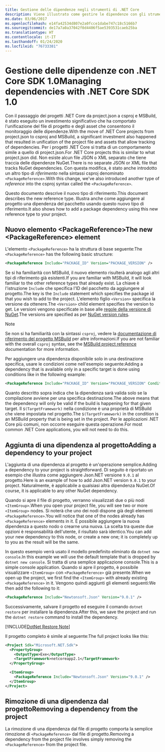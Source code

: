 ```yaml
---
title: Gestione delle dipendenze negli strumenti di .NET Core
description: Viene illustrato come gestire le dipendenze con gli strumenti di .NET Core.
ms.date: 03/06/2017
ms.openlocfilehash: e14fa42534d807e2a0fcce1dabe747c18c5166b7
ms.sourcegitcommit: de17a7a0a37042f0d4406f5ae5393531caeb25ba
ms.translationtype: HT
ms.contentlocale: it-IT
ms.lasthandoff: 01/24/2020
ms.locfileid: "76733381"
---
```

# <a name="managing-dependencies-with-net-core-sdk-10"></a><span data-ttu-id="33d4e-103">Gestione delle dipendenze con .NET Core SDK 1.0</span><span class="sxs-lookup"><span data-stu-id="33d4e-103">Managing dependencies with .NET Core SDK 1.0</span></span>

<span data-ttu-id="33d4e-104">Con il passaggio dei progetti .NET Core da project.json a csproj e MSBuild, è stato eseguito un investimento significativo che ha comportato l'unificazione del file di progetto e degli asset che consentono il monitoraggio delle dipendenze.</span><span class="sxs-lookup"><span data-stu-id="33d4e-104">With the move of .NET Core projects from project.json to csproj and MSBuild, a significant investment also happened that resulted in unification of the project file and assets that allow tracking of dependencies.</span></span> <span data-ttu-id="33d4e-105">Per i progetti .NET Core si tratta di un comportamento simile a quello di project.json.</span><span class="sxs-lookup"><span data-stu-id="33d4e-105">For .NET Core projects this is similar to what project.json did.</span></span> <span data-ttu-id="33d4e-106">Non esiste alcun file JSON o XML separato che tiene traccia delle dipendenze NuGet.</span><span class="sxs-lookup"><span data-stu-id="33d4e-106">There is no separate JSON or XML file that tracks NuGet dependencies.</span></span> <span data-ttu-id="33d4e-107">Con questa modifica, è stato anche introdotto un altro tipo di *riferimento* nella sintassi csproj denominato `<PackageReference>`.</span><span class="sxs-lookup"><span data-stu-id="33d4e-107">With this change, we've also introduced another type of *reference* into the csproj syntax called the `<PackageReference>`.</span></span> 

<span data-ttu-id="33d4e-108">Questo documento descrive il nuovo tipo di riferimento.</span><span class="sxs-lookup"><span data-stu-id="33d4e-108">This document describes the new reference type.</span></span> <span data-ttu-id="33d4e-109">Illustra anche come aggiungere al progetto una dipendenza del pacchetto usando questo nuovo tipo di riferimento.</span><span class="sxs-lookup"><span data-stu-id="33d4e-109">It also shows how to add a package dependency using this new reference type to your project.</span></span> 

## <a name="the-new-packagereference-element"></a><span data-ttu-id="33d4e-110">Nuovo elemento \<PackageReference></span><span class="sxs-lookup"><span data-stu-id="33d4e-110">The new \<PackageReference> element</span></span>
<span data-ttu-id="33d4e-111">L'elemento `<PackageReference>` ha la struttura di base seguente:</span><span class="sxs-lookup"><span data-stu-id="33d4e-111">The `<PackageReference>` has the following basic structure:</span></span>

```xml
<PackageReference Include="PACKAGE_ID" Version="PACKAGE_VERSION" />
```

<span data-ttu-id="33d4e-112">Se si ha familiarità con MSBuild, il nuovo elemento risulterà analogo agli altri tipi di riferimento già esistenti.</span><span class="sxs-lookup"><span data-stu-id="33d4e-112">If you are familiar with MSBuild, it will look familiar to the other reference types that already exist.</span></span> <span data-ttu-id="33d4e-113">La chiave è l'istruzione `Include` che specifica l'ID del pacchetto da aggiungere al progetto.</span><span class="sxs-lookup"><span data-stu-id="33d4e-113">The key is the `Include` statement which specifies the package id that you wish to add to the project.</span></span> <span data-ttu-id="33d4e-114">L'elemento figlio `<Version>` specifica la versione da ottenere.</span><span class="sxs-lookup"><span data-stu-id="33d4e-114">The `<Version>` child element specifies the version to get.</span></span> <span data-ttu-id="33d4e-115">Le versioni vengono specificate in base alle [regole della versione di NuGet](/nuget/create-packages/dependency-versions#version-ranges).</span><span class="sxs-lookup"><span data-stu-id="33d4e-115">The versions are specified as per [NuGet version rules](/nuget/create-packages/dependency-versions#version-ranges).</span></span>

> [!NOTE]
> <span data-ttu-id="33d4e-116">Se non si ha familiarità con la sintassi `csproj`, vedere la [documentazione di riferimento del progetto MSBuild](/visualstudio/msbuild/msbuild-project-file-schema-reference) per altre informazioni.</span><span class="sxs-lookup"><span data-stu-id="33d4e-116">If you are not familiar with the overall `csproj` syntax, see the [MSBuild project reference](/visualstudio/msbuild/msbuild-project-file-schema-reference) documentation for more information.</span></span>  

<span data-ttu-id="33d4e-117">Per aggiungere una dipendenza disponibile solo in una destinazione specifica, usare le condizioni come nell'esempio seguente:</span><span class="sxs-lookup"><span data-stu-id="33d4e-117">Adding a dependency that is available only in a specific target is done using conditions like in the following example:</span></span>

```xml
<PackageReference Include="PACKAGE_ID" Version="PACKAGE_VERSION" Condition="'$(TargetFramework)' == 'netcoreapp2.1'" />
```

<span data-ttu-id="33d4e-118">Quanto descritto sopra indica che la dipendenza sarà valida solo se la compilazione avviene per una specifica destinazione.</span><span class="sxs-lookup"><span data-stu-id="33d4e-118">The above means that the dependency will only be valid if the build is happening for that given target.</span></span> <span data-ttu-id="33d4e-119">Il `$(TargetFramework)` nella condizione è una proprietà di MSBuild che viene impostata nel progetto.</span><span class="sxs-lookup"><span data-stu-id="33d4e-119">The `$(TargetFramework)` in the condition is an MSBuild property that is being set in the project.</span></span> <span data-ttu-id="33d4e-120">Per le applicazioni .NET Core più comuni, non occorre eseguire questa operazione.</span><span class="sxs-lookup"><span data-stu-id="33d4e-120">For most common .NET Core applications, you will not need to do this.</span></span> 

## <a name="adding-a-dependency-to-your-project"></a><span data-ttu-id="33d4e-121">Aggiunta di una dipendenza al progetto</span><span class="sxs-lookup"><span data-stu-id="33d4e-121">Adding a dependency to your project</span></span>
<span data-ttu-id="33d4e-122">L'aggiunta di una dipendenza al progetto è un'operazione semplice.</span><span class="sxs-lookup"><span data-stu-id="33d4e-122">Adding a dependency to your project is straightforward.</span></span> <span data-ttu-id="33d4e-123">Di seguito è riportato un esempio che illustra come aggiungere Json.NET versione `9.0.1` al progetto.</span><span class="sxs-lookup"><span data-stu-id="33d4e-123">Here is an example of how to add Json.NET version `9.0.1` to your project.</span></span> <span data-ttu-id="33d4e-124">Naturalmente, è applicabile a qualsiasi altra dipendenza NuGet.</span><span class="sxs-lookup"><span data-stu-id="33d4e-124">Of course, it is applicable to any other NuGet dependency.</span></span> 

<span data-ttu-id="33d4e-125">Quando si apre il file di progetto, verranno visualizzati due o più nodi `<ItemGroup>`.</span><span class="sxs-lookup"><span data-stu-id="33d4e-125">When you open your project file, you will see two or more `<ItemGroup>` nodes.</span></span> <span data-ttu-id="33d4e-126">Si noterà che uno dei nodi dispone già degli elementi `<PackageReference>`.</span><span class="sxs-lookup"><span data-stu-id="33d4e-126">You will notice that one of the nodes already has `<PackageReference>` elements in it.</span></span> <span data-ttu-id="33d4e-127">È possibile aggiungere la nuova dipendenza a questo nodo o crearne una nuova. La scelta tra queste due opzioni è responsabilità dell'utente, il risultato sarà identico.</span><span class="sxs-lookup"><span data-stu-id="33d4e-127">You can add your new dependency to this node, or create a new one; it is completely up to you as the result will be the same.</span></span> 

<span data-ttu-id="33d4e-128">In questo esempio verrà usato il modello predefinito eliminato da `dotnet new console`.</span><span class="sxs-lookup"><span data-stu-id="33d4e-128">In this example we will use the default template that is dropped by `dotnet new console`.</span></span> <span data-ttu-id="33d4e-129">Si tratta di una semplice applicazione console.</span><span class="sxs-lookup"><span data-stu-id="33d4e-129">This is a simple console application.</span></span> <span data-ttu-id="33d4e-130">Quando si apre il progetto, è possibile visualizzare `<ItemGroup>` con `<PackageReference>` già presente.</span><span class="sxs-lookup"><span data-stu-id="33d4e-130">When we open up the project, we first find the `<ItemGroup>` with already existing `<PackageReference>` in it.</span></span> <span data-ttu-id="33d4e-131">Vengono quindi aggiunti gli elementi seguenti:</span><span class="sxs-lookup"><span data-stu-id="33d4e-131">We then add the following to it:</span></span>

```xml
<PackageReference Include="Newtonsoft.Json" Version="9.0.1" />
```

<span data-ttu-id="33d4e-132">Successivamente, salvare il progetto ed eseguire il comando `dotnet restore` per installare la dipendenza.</span><span class="sxs-lookup"><span data-stu-id="33d4e-132">After this, we save the project and run the `dotnet restore` command to install the dependency.</span></span> 

[!INCLUDE[DotNet Restore Note](~/includes/dotnet-restore-note.md)]

<span data-ttu-id="33d4e-133">Il progetto completo è simile al seguente:</span><span class="sxs-lookup"><span data-stu-id="33d4e-133">The full project looks like this:</span></span>

```xml
<Project Sdk="Microsoft.NET.Sdk">
  <PropertyGroup>
    <OutputType>Exe</OutputType>
    <TargetFramework>netcoreapp2.1</TargetFramework>
  </PropertyGroup>

  <ItemGroup>
    <PackageReference Include="Newtonsoft.Json" Version="9.0.1" />
  </ItemGroup>
</Project>
```

## <a name="removing-a-dependency-from-the-project"></a><span data-ttu-id="33d4e-134">Rimozione di una dipendenza dal progetto</span><span class="sxs-lookup"><span data-stu-id="33d4e-134">Removing a dependency from the project</span></span>
<span data-ttu-id="33d4e-135">La rimozione di una dipendenza dal file di progetto comporta la semplice rimozione di `<PackageReference>` dal file di progetto.</span><span class="sxs-lookup"><span data-stu-id="33d4e-135">Removing a dependency from the project file involves simply removing the `<PackageReference>` from the project file.</span></span>
